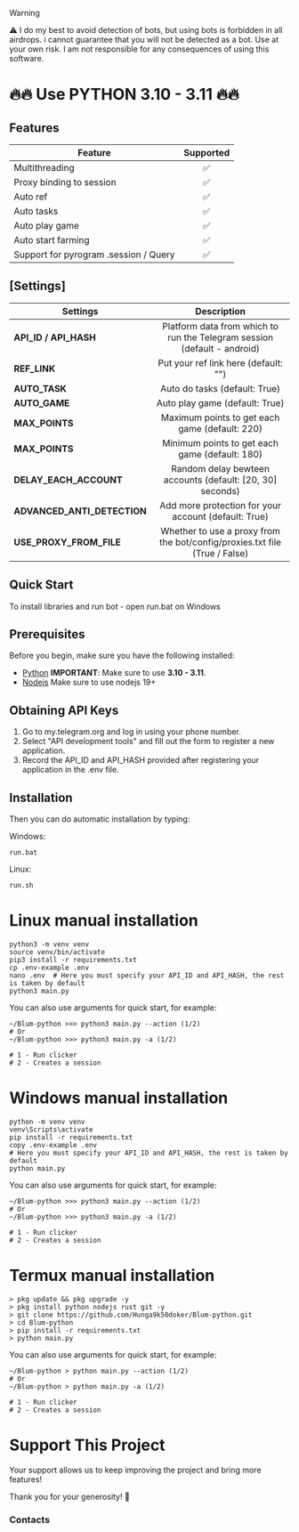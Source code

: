 
> [!WARNING]
> ⚠️ I do my best to avoid detection of bots, but using bots is forbidden in all airdrops. i cannot guarantee that you will not be detected as a bot. Use at your own risk. I am not responsible for any consequences of using this software.

# 🔥🔥 Use PYTHON 3.10 - 3.11 🔥🔥

## Features  

| Feature                                                     | Supported  |
|---------------------------------------------------------------|:----------------:|
| Multithreading                                                |        ✅        |
| Proxy binding to session                                      |        ✅        |
| Auto ref                                                      |        ✅        |
| Auto tasks                                                    |        ✅        |
| Auto play game                                                |        ✅        |
| Auto start farming                                            |        ✅        |
| Support for pyrogram .session / Query                         |        ✅        |

## [Settings]

| Settings | Description |
|----------------------------|:-------------------------------------------------------------------------------------------------------------:|
| **API_ID / API_HASH**      | Platform data from which to run the Telegram session (default - android)                                      |
| **REF_LINK**               | Put your ref link here (default: "")                                                                 |
| **AUTO_TASK**              | Auto do tasks (default: True)                                                                                 |
| **AUTO_GAME**              | Auto play game (default: True)                                                                                 |
| **MAX_POINTS**              | Maximum points to get each game (default: 220)                                                                                 |
|**MAX_POINTS**              | Minimum points to get each game (default: 180)                                                                                 |
| **DELAY_EACH_ACCOUNT**               | Random delay bewteen accounts (default: [20, 30] seconds)                                                                        |
| **ADVANCED_ANTI_DETECTION**  |  Add more protection for your account (default: True)                                     |
| **USE_PROXY_FROM_FILE**    | Whether to use a proxy from the bot/config/proxies.txt file (True / False)                                    |

## Quick Start

To install libraries and run bot - open run.bat on Windows

## Prerequisites

Before you begin, make sure you have the following installed:

- [Python](https://www.python.org/downloads/) **IMPORTANT**: Make sure to use **3.10 - 3.11**.
- [Nodejs](https://nodejs.org/en) Make sure to use nodejs 19+

## Obtaining API Keys

1. Go to my.telegram.org and log in using your phone number.
2. Select "API development tools" and fill out the form to register a new application.
3. Record the API_ID and API_HASH provided after registering your application in the .env file.

## Installation

Then you can do automatic installation by typing:

Windows:

```shell
run.bat
```

Linux:

```shell
run.sh
```

# Linux manual installation

```shell
python3 -m venv venv
source venv/bin/activate
pip3 install -r requirements.txt
cp .env-example .env
nano .env  # Here you must specify your API_ID and API_HASH, the rest is taken by default
python3 main.py
```

You can also use arguments for quick start, for example:

```shell
~/Blum-python >>> python3 main.py --action (1/2)
# Or
~/Blum-python >>> python3 main.py -a (1/2)

# 1 - Run clicker
# 2 - Creates a session
```

# Windows manual installation

```shell
python -m venv venv
venv\Scripts\activate
pip install -r requirements.txt
copy .env-example .env
# Here you must specify your API_ID and API_HASH, the rest is taken by default
python main.py
```

You can also use arguments for quick start, for example:

```shell
~/Blum-python >>> python3 main.py --action (1/2)
# Or
~/Blum-python >>> python3 main.py -a (1/2)

# 1 - Run clicker
# 2 - Creates a session
```

# Termux manual installation

```
> pkg update && pkg upgrade -y
> pkg install python nodejs rust git -y
> git clone https://github.com/Hunga9k50doker/Blum-python.git
> cd Blum-python
> pip install -r requirements.txt
> python main.py
```

You can also use arguments for quick start, for example:

```termux
~/Blum-python > python main.py --action (1/2)
# Or
~/Blum-python > python main.py -a (1/2)

# 1 - Run clicker
# 2 - Creates a session 
```

# Support This Project

Your support allows us to keep improving the project and bring more features!

Thank you for your generosity! 🙌

### Contacts
